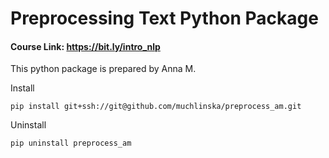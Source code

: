 # Preprocessing Text Python Package

#### Course Link: https://bit.ly/intro_nlp

This python package is prepared by Anna M.

Install

`pip install git+ssh://git@github.com/muchlinska/preprocess_am.git`


Uninstall

`pip uninstall preprocess_am`